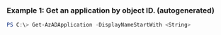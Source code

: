 ### Example 1: Get an application by object ID. (autogenerated)
```powershell
PS C:\> Get-AzADApplication -DisplayNameStartWith <String>
```

